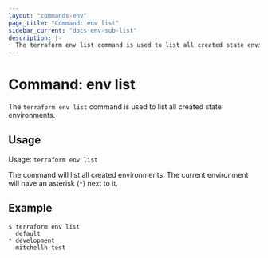 ```yaml
---
layout: "commands-env"
page_title: "Command: env list"
sidebar_current: "docs-env-sub-list"
description: |-
  The terraform env list command is used to list all created state environments.
---
```


# Command: env list

The `terraform env list` command is used to list all created state environments.

## Usage

Usage: `terraform env list`

The command will list all created environments. The current environment
will have an asterisk (`*`) next to it.

## Example

```
$ terraform env list
  default
* development
  mitchellh-test
```
